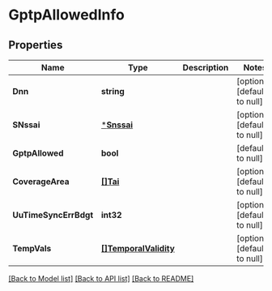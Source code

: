 # GptpAllowedInfo

## Properties
Name | Type | Description | Notes
------------ | ------------- | ------------- | -------------
**Dnn** | **string** |  | [optional] [default to null]
**SNssai** | [***Snssai**](Snssai.md) |  | [optional] [default to null]
**GptpAllowed** | **bool** |  | [default to null]
**CoverageArea** | [**[]Tai**](Tai.md) |  | [optional] [default to null]
**UuTimeSyncErrBdgt** | **int32** |  | [optional] [default to null]
**TempVals** | [**[]TemporalValidity**](TemporalValidity.md) |  | [optional] [default to null]

[[Back to Model list]](../README.md#documentation-for-models) [[Back to API list]](../README.md#documentation-for-api-endpoints) [[Back to README]](../README.md)

